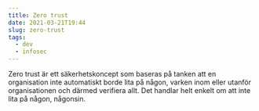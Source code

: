```yaml
---
title: Zero trust
date: 2021-03-21T19:44
slug: zero-trust
tags: 
  - dev
  - infosec
---
```


Zero trust är ett säkerhetskoncept som baseras på tanken att en organisation
inte automatiskt borde lita på någon, varken inom eller utanför organisationen
och därmed verifiera allt. Det handlar helt enkelt om att inte lita på någon, någonsin.
